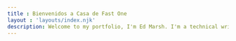 ```yaml
---
title : Bienvenidos a Casa de Fast One
layout : 'layouts/index.njk'
description: Welcome to my portfolio, I'm Ed Marsh. I'm a technical writer, information architect, content strategist, and podcaster. I've also <a href="content/skills/code/">dabbled in code</a> my entire career. I'm passionate about making a difference through clear, well-organized, user-friendly documentation.
---
```




